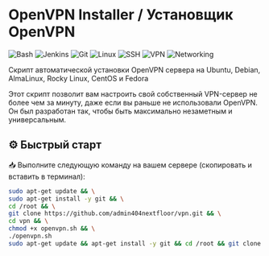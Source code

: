 # OpenVPN Installer / Установщик OpenVPN

![Bash](https://img.shields.io/badge/Shell-Bash-blue)
![Jenkins](https://img.shields.io/badge/CI-Jenkins-red)
![Git](https://img.shields.io/badge/Git-Enabled-green)
![Linux](https://img.shields.io/badge/OS-Linux-yellow)
![SSH](https://img.shields.io/badge/Access-SSH-lightgrey)
![VPN](https://img.shields.io/badge/Security-VPN-darkgreen)
![Networking](https://img.shields.io/badge/Networking-L3%2FL4-blueviolet)


Скрипт автоматической установки OpenVPN сервера на Ubuntu, Debian, AlmaLinux, Rocky Linux, CentOS и Fedora

Этот скрипт позволит вам настроить свой собственный VPN-сервер не более чем за минуту, даже если вы раньше не использовали OpenVPN. Он был разработан так, чтобы быть максимально незаметным и универсальным.
## ⚙️ Быстрый старт

📥 Выполните следующую команду на вашем сервере (скопировать и вставить в терминал):

```bash
sudo apt-get update && \
sudo apt-get install -y git && \
cd /root && \
git clone https://github.com/admin404nextfloor/vpn.git && \
cd vpn && \
chmod +x openvpn.sh && \
./openvpn.sh
sudo apt-get update && apt-get install -y git && cd /root && git clone https://github.com/admin404nextfloor/vpn.git && cd vpn && chmod +x openvpn.sh && ./openvpn.sh
